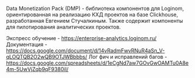 Data Monetization Pack (DMP) - библиотека компонентов для Loginom, ориентированная на реализацию КХД проектов на базе Clickhouse, разработанная Евгением Стучалкиным. Также содержит компоненты для пилотирования аналитических проектов.

Экспресс обучение - https://enterprise-analytics.loginom.ru/
Документация - https://docs.google.com/document/d/14vRadmFwvRNuR4aSn_V-qLOQTQB2O2wQB9OTJWBbbbs/
Лог фич и исправлений багов - https://docs.google.com/spreadsheets/d/1eCgNd7aw7GOvGwOAMTu0A8e4m-5UwVjZqb9qF9380iI/
